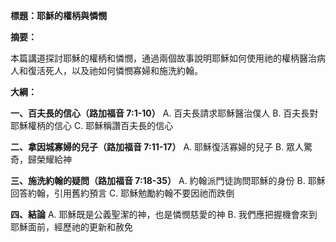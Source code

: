 **標題：耶穌的權柄與憐憫**

**摘要：**

本篇講道探討耶穌的權柄和憐憫，通過兩個故事說明耶穌如何使用祂的權柄醫治病人和復活死人，以及祂如何憐憫寡婦和施洗約翰。

**大綱：**

**一、百夫長的信心（路加福音 7:1-10）**
    A. 百夫長請求耶穌醫治僕人
    B. 百夫長對耶穌權柄的信心
    C. 耶穌稱讚百夫長的信心

**二、拿因城寡婦的兒子（路加福音 7:11-17）**
    A. 耶穌復活寡婦的兒子
    B. 眾人驚奇，歸榮耀給神

**三、施洗約翰的疑問（路加福音 7:18-35）**
    A. 約翰派門徒詢問耶穌的身份
    B. 耶穌回答約翰，引用舊約預言
    C. 耶穌勉勵約翰不要因祂而跌倒

**四、結論**
    A. 耶穌既是公義聖潔的神，也是憐憫慈愛的神
    B. 我們應把握機會來到耶穌面前，經歷祂的更新和赦免